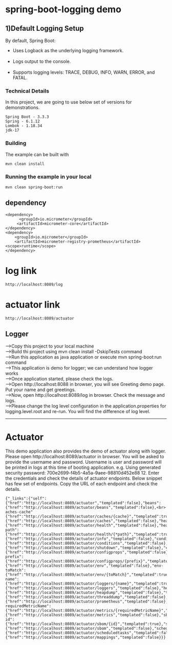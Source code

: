 # spring-boot-logging demo


## 1)Default Logging Setup
By default, Spring Boot:

<ul><li>Uses Logback as the underlying logging framework.</li><br>
<li>Logs output to the console.</li><br>
<li>Supports logging levels: TRACE, DEBUG, INFO, WARN, ERROR, and FATAL.</li></ul>

 ### Technical Details
In this project, we are going to use below set of versions for demonstrations.

    Spring Boot - 3.3.3
    Spring - 6.1.12
    Lombok - 1.18.34
    jdk-17

### Building

The example can be built with
```shell
mvn clean install
```

### Running the example in your local
```shell
mvn clean spring-boot:run
```
## dependency
```shell
<dependency>
      <groupId>io.micrometer</groupId>
     <artifactId>micrometer-core</artifactId>
</dependency>
<dependency>
    <groupId>io.micrometer</groupId>
    <artifactId>micrometer-registry-prometheus</artifactId>
<scope>runtime</scope>
</dependency>
```
# log link
```shell
http://localhost:8089/log
```
# actuator link
```shell
http://localhost:8089/actuator
```
## Logger
-->Copy this project to your local machine<br>
-->Build thi project using mvn clean install -DskipTests command<br>
-->Run this application as java application or execute mvn spring-boot:run command<br>
-->This application is demo for logger; we can understand how logger works<br>
-->Once application started, please check the logs.<br>
-->Open http://localhost:8088 in browser, you will see Greeting demo page. Put your name and get greetings.<br>
-->Now, open http://localhost:8089/log in browser. Check the message and logs.<br>
-->Please change the log level configuration in the application.properties for logging.level.root and re-run. You will find the difference of log level.

<hr>

# Actuator
This demo application also provides the demo of actuator along with logger.
Please open http://localhost:8089/actuator in browser.
You will be asked to provide the username and password. Username is user and password will be printed in logs at this time of booting application.
e.g. Using generated security password: 700e2699-f4b5-4a5a-9aee-98810d452e88 12. Enter the credentials and check the details of actuator endpoints. Below snippet has few set of endpoints. Copy the URL of each endpoint and check the details.
```shell
{"_links":{"self":{"href":"http://localhost:8089/actuator","templated":false},"beans":{"href":"http://localhost:8089/actuator/beans","templated":false},<br>
aches-cache"{"href":"http://localhost:8089/actuator/caches/{cache}","templated":true},"caches":{"href":"http://localhost:8089/actuator/caches","templated":false},"health":{"href":"http://localhost:8089/actuator/health","templated":false},"health-path":{"href":"http://localhost:8089/actuator/health/{*path}","templated":true},"info":{"href":"http://localhost:8089/actuator/info","templated":false},"conditions":{"href":"http://localhost:8089/actuator/conditions","templated":false},"shutdown":{"href":"http://localhost:8089/actuator/shutdown","templated":false},"configprops":{"href":"http://localhost:8089/actuator/configprops","templated":false},"configprops-prefix":{"href":"http://localhost:8089/actuator/configprops/{prefix}","templated":true},"env":{"href":"http://localhost:8089/actuator/env","templated":false},"env-toMatch":{"href":"http://localhost:8089/actuator/env/{toMatch}","templated":true},"loggers-name":{"href":"http://localhost:8089/actuator/loggers/{name}","templated":true},"loggers":{"href":"http://localhost:8089/actuator/loggers","templated":false},"heapdump":{"href":"http://localhost:8089/actuator/heapdump","templated":false},"threaddump":{"href":"http://localhost:8089/actuator/threaddump","templated":false},"prometheus":{"href":"http://localhost:8089/actuator/prometheus","templated":false},"metrics-requiredMetricName":{"href":"http://localhost:8089/actuator/metrics/{requiredMetricName}","templated":true},"metrics":{"href":"http://localhost:8089/actuator/metrics","templated":false},"sbom-id":{"href":"http://localhost:8089/actuator/sbom/{id}","templated":true},"sbom":{"href":"http://localhost:8089/actuator/sbom","templated":false},"scheduledtasks":{"href":"http://localhost:8089/actuator/scheduledtasks","templated":false},"mappings":{"href":"http://localhost:8089/actuator/mappings","templated":false}}}
```
